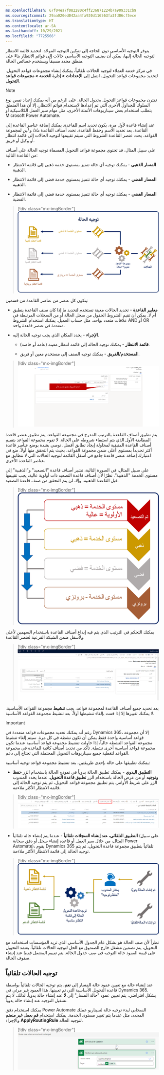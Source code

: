 ```yaml
---
ms.openlocfilehash: 67f04ea7f082280c4ff236871224b7a909331cb9
ms.sourcegitcommit: 29aa020ed042aa4fa920d116563fa3fd06cf5ece
ms.translationtype: HT
ms.contentlocale: ar-SA
ms.lasthandoff: 10/29/2021
ms.locfileid: "7725566"
---
```

يتوفر التوجيه الأساسي دون الحاجة إلى تمكين التوجيه الموحّد. لتحديد قائمة الانتظار لتوجيه الحالة إليها، يمكن أن يضيف التوجيه الأساسي حالات إلى قوائم الانتظار بناءً على منطق محدد مسبقاً ويستخدم خصائص الحالة.

في مركز خدمة العملاء لتوجيه الحالات تلقائياً، يمكنك إنشاء مجموعات قواعد التحويل. لتحديد مجموعات قواعد التحويل، انتقل إلى **الإعدادات > إدارة الخدمة > مجموعات قواعد التحويل**.

> [!NOTE]
> تقترن مجموعات قواعد التحويل بجدول الحالة. على الرغم من أنه يمكنك إعداد نفس نوع السلوك للجداول الأخرى التي تم إعدادها لاستخدام قوائم الانتظار، إلا أن هذا المنطق يتطلب استخدام بعض سيناريوهات الأتمتة الأخرى، مثل مهام سير العمل الكلاسيكية أو Microsoft Power Automate.

عند إنشاء قاعدة لأول مرة، يكون تحديد اسم للقاعدة. يمكنك إضافة عناصر القاعدة إلى القاعدة، بعد تحديد الاسم وحفظ القاعدة. تحدد أصناف القاعدة *ماذا* و *أين* لمجموعة القواعد. يحدد عنصر القاعدة الشروط التي سيتم تقييمها لتوجيه الحالات إلى قائمة انتظار أو وكيل أو فريق.

على سبيل المثال، قد تحتوي مجموعة قواعد التحويل المسماة توجيه الحالة على أصناف من القاعدة التالية:

- **المسار الذهبي** - يمكنك توجيه أي حالة تتميز بمستوى خدمة ذهبي إلى قائمة الانتظار الذهبية.

- **المسار الفضي** - يمكنك توجيه أي حالة تتميز بمستوى خدمة فضي إلى قائمة الانتظار الذهبية.

- **المسار الفضي** - يمكنك توجيه أي حالة تتميز بمستوى خدمة فضي إلى قائمة الانتظار الفضية.

> [!div class="mx-imgBorder"]
> ![رسم تخطيطي لمثال لتوجيه الحالة يستخدم مجموعات القواعد ومستويات الخدمة.](../media/2-basic-routing.png#lightbox)

يتكون كل عنصر من عناصر القاعدة من قسمين:

- **معايير القاعدة** - تحديد الحالات معينة تستخدم لتحديد ما إذا كان صنف القاعدة ينطبق أم لا. يمكن أن تقيم الشروط الحقول من سجل الحالة أو من السجلات المرتبطة في علاقات متعدد بواحد، مثل حساب العميل. يمكنك استخدام الشروط AND أو OR متعددة في عنصر قاعدة واحد.

- **الإجراء** - يحدد المكان الذي يجب توجيه الحالة إليه.

  - **قائمة الانتظار** - يمكنك توجيه الحالة إلى قائمة انتظار معينة (عامة أو خاصة).

  - **المستخدم/الفريق** - يمكنك توجيه الصنف إلى مستخدم معين أو فريق.

> [!div class="mx-imgBorder"]
> ![لقطة شاشة لصفحة أصناف القاعدة مع تمييز "معايير القاعدة".](../media/2-routing-rule-item.png#lightbox)

يتم تطبيق أصناف القاعدة بالترتيب المدرج في مجموعة القواعد. يتم تطبيق عنصر قاعدة المطابقة الأول الذي يتم استيفاء شروطه على الحالة. لا تقوم مجموعة القواعد بتقييم أصناف القاعدة المتبقية لمحاولة إيجاد تطابق أفضل. نوصي بشدة بوضع عناصر قاعدة أكثر تحديداً بمستوى أعلى ضمن مجموعة القواعد، بحيث يتم التحقق منها أولاً.
ضع في اعتبارك إضافة عنصر قاعدة جامع في أسفل القائمة لتوجيه الحالات التي لا تتطابق مع عناصر القاعدة الأخرى.

على سبيل المثال، في الصورة التالية، تشير أصناف قاعدة "التصعيد" و"الذهبية" إلى مستوى الخدمة "الذهبية". نظرًا لأن أصناف قاعدة التصعيد ذات أولوية عالية، يجب تقييمها قبل القاعدة الذهبية.
وإلا، لن يتم التحقق من صنف قاعدة التصعيد.

> [!div class="mx-imgBorder"]
> ![رسم تخطيطي لمستويات الخدمة وأولوية كلّ منها.](../media/2-rule-item-order.png#lightbox)

يمكنك التحكم في الترتيب الذي يتم فيه إيداع أصناف القاعدة باستخدام السهمين لأعلى ولأسفل ضمن الشبكة الفرعية لعنصر القاعدة.

> [!div class="mx-imgBorder"]
> ![لقطة شاشة تُظهر مجموعة قواعد التحويل.](../media/2-routing-rule-set.png#lightbox)

بعد تحديد جميع أصناف القاعدة لمجموعة قواعد، يجب **تنشيط** مجموعة القواعد الأساسية. لا يمكنك تغييرها إلا إذا قمت بإلغاء تنشيطها أولاً، بعد تنشيط مجموعة القواعد الأساسية.

> [!IMPORTANT]
> رغم أنه يمكنك تحديد مجموعات قواعد متعددة في Dynamics 365، إلا أن مجموعة قواعد أساسية واحدة فقط يمكن أن تكون نشطة في كل مرة. سيتم إلغاء تنشيط مجموعة القواعد النشطة حالياً، إذا حاولت تنشيط مجموعة قواعد أساسية عندما تكون مجموعة قواعد أساسية أخرى نشطة. تأكد من تحديد أصناف كافية للقاعدة في مجموعة القواعد لتغطية جميع سيناريوهات التحويل المحتملة التي تحتاج إلى دعم.

يمكنك تطبيقها على حالة بإحدى طريقتين، بعد تنشيط مجموعة قواعد توجيه أساسية:

- **التطبيق اليدوي** - يمكنك تطبيق الحالة يدوياً في نموذج الحالة باستخدام الزر **حفظ وتوجيه** أو من عرض الحالة باستخدام الزر **تطبيق قاعدة التحويل**. عندما يحدد المندوب الزر على شريط الأوامر، يتم تطبيق مجموعة قواعد التحويل، ثم يتم توجيه الحالة إلى قائمة الانتظار الأكثر ملاءمة.

> [!div class="mx-imgBorder"]
> ![لقطة شاشة لقائمة حالة مع تمييز الزر "تطبيق قاعدة التحويل".](../media/2-apply-routing-rule.png#lightbox)

- **التطبيق التلقائي، عند إنشاء السجلات تلقائياً** - عندما يتم إنشاء حالة تلقائياً (على سبيل المثال، من خلال سير العمل أو قاعدة إنشاء سجل أو دفق سحابة Power Automate)، يقوم Dynamics 365 تلقائياً بتطبيق مجموعة قاعدة التحويل، ثم يتم توجيه الحالة إلى قائمة الانتظار الأكثر ملاءمة.

> [!div class="mx-imgBorder"]
> ![رسم تخطيطي يُظهر مثالاً لقواعد التحويل المطبقة على حالة.](../media/2-routing-rules-diagram.png#lightbox)

نظراً لأن صف الحالة هو بشكل عام الجدول الأساسي الذي تريد المؤسسات استخدامه مع التحويل، يتم تضمين مشغل خارج الصندوق مع الحل لتوجيه الحالات تلقائياً. يعتمد التحويل على قيمة العمود حالة التوجيه في صف جدول الحالة. يتم تقييم المشغل فقط عند إنشاء صفوف الحالة.

## <a name="route-cases-automatically"></a>توجيه الحالات تلقائياً

عند إنشاء حالة مع تعيين عمود حالة المسار إلى **نعم**، يتم توجيه الحالات تلقائياً بواسطة قاعدة التحويل الأساسية التي تم تعيينها. هذا العمود غير مرئي في Dynamics 365. بشكل افتراضي، يتم تعيين عمود "حالة المسار" إلى **لا** عند إنشاء حالة يدوياً. لذلك، لا يتم تشغيل التوجيه عند إنشاء حالة يدوياً.

يمكنك استخدام دفق Power Automate السحابي لبدء توجيه حالة لسيناريو عملك المحدد، مثل عندما يتم تغيير مستوى الخدمة. يمكنك استخدام **قم بعمل غير منضم** والإجراء **ApplyRoutingRule** لتوجيه الحالة.

> [!div class="mx-imgBorder"]
> ![لقطة شاشة لدفق Power Automate لتوجيه حالة.](../media/2-route-power-automate.png#lightbox)

